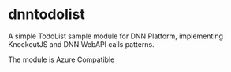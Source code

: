 dnntodolist
===========

A simple TodoList sample module for DNN Platform, implementing KnockoutJS and DNN WebAPI calls patterns. 

The module is Azure Compatible

